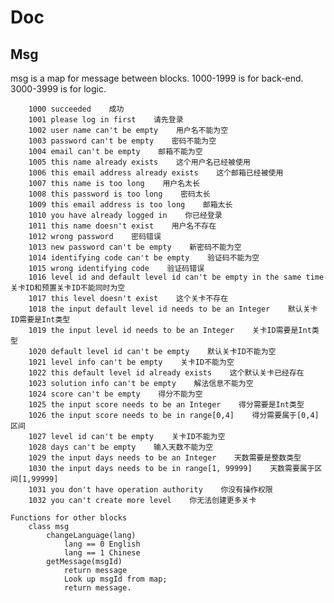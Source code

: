 # Doc

## Msg

msg is a map for message between blocks.
1000-1999 is for back-end.
3000-3999 is for logic.

        1000 succeeded    成功
        1001 please log in first    请先登录
        1002 user name can't be empty    用户名不能为空
        1003 password can't be empty    密码不能为空
        1004 email can't be empty    邮箱不能为空
        1005 this name already exists    这个用户名已经被使用
        1006 this email address already exists    这个邮箱已经被使用
        1007 this name is too long    用户名太长
        1008 this password is too long    密码太长
        1009 this email address is too long    邮箱太长
        1010 you have already logged in    你已经登录
        1011 this name doesn't exist    用户名不存在
        1012 wrong password    密码错误
        1013 new password can't be empty    新密码不能为空
        1014 identifying code can't be empty    验证码不能为空
        1015 wrong identifying code    验证码错误
        1016 level id and default level id can't be empty in the same time    关卡ID和预置关卡ID不能同时为空
        1017 this level doesn't exist    这个关卡不存在
        1018 the input default level id needs to be an Integer    默认关卡ID需要是Int类型
        1019 the input level id needs to be an Integer    关卡ID需要是Int类型
        1020 default level id can't be empty    默认关卡ID不能为空
        1021 level info can't be empty    关卡ID不能为空
        1022 this default level id already exists    这个默认关卡已经存在
        1023 solution info can't be empty    解法信息不能为空
        1024 score can't be empty    得分不能为空
        1025 the input score needs to be an Integer    得分需要是Int类型
        1026 the input score needs to be in range[0,4]    得分需要属于[0,4]区间
        1027 level id can't be empty    关卡ID不能为空
        1028 days can't be empty    输入天数不能为空
        1029 the input days needs to be an Integer    天数需要是整数类型
        1030 the input days needs to be in range[1, 99999]    天数需要属于区间[1,99999]
        1031 you don't have operation authority    你没有操作权限
        1032 you can't create more level    你无法创建更多关卡

	Functions for other blocks
		class msg
			changeLanguage(lang)
				lang == 0 English
				lang == 1 Chinese
			getMessage(msgId)
				return message
				Look up msgId from map;
				return message.
